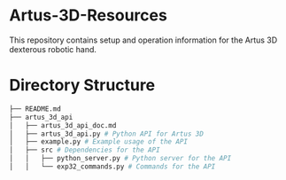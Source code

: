# Artus-3D-Resources
This repository contains setup and operation information for the Artus 3D dexterous robotic hand.

# Directory Structure
```bash
├── README.md
├── artus_3d_api 
│   ├── artus_3d_api_doc.md
│   ├── artus_3d_api.py # Python API for Artus 3D
│   ├── example.py # Example usage of the API
│   ├── src # Dependencies for the API
│   │   ├── python_server.py # Python server for the API
│   │   └── exp32_commands.py # Commands for the API
```




